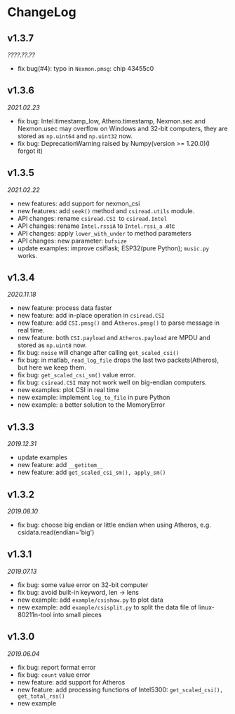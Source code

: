 # ChangeLog

## v1.3.7

_????.??.??_

- fix bug(#4): typo in ``Nexmon.pmsg``: chip 43455c0

## v1.3.6

_2021.02.23_

- fix bug: Intel.timestamp_low, Athero.timestamp, Nexmon.sec and Nexmon.usec may overflow on Windows and 32-bit computers, they are stored as `np.uint64` and `np.uint32` now.
- fix bug: DeprecationWarning raised by Numpy(version >= 1.20.0)(I forgot it)

## v1.3.5

_2021.02.22_

- new features: add support for nexmon_csi
- new features: add `seek()` method and `csiread.utils` module.
- API changes: rename `csiread.CSI `to `csiread.Intel`
- API changes: rename `Intel.rssiA` to `Intel.rssi_a` .etc
- API changes: apply `lower_with_under` to method parameters
- API changes: new parameter: `bufsize`
- update examples: improve csiflask; ESP32(pure Python); `music.py` works.

## v1.3.4

_2020.11.18_

- new feature: process data faster
- new feature: add in-place operation in `csiread.CSI`
- new feature: add `CSI.pmsg()` and A`theros.pmsg()` to parse message in real time.
- new feature: both `CSI.payload` and `Atheros.payload` are MPDU and stored as `np.uint8` now.
- fix bug: `noise` will change after calling `get_scaled_csi()`
- fix bug: in matlab, `read_log_file` drops the last two packets(Atheros), but here we keep them.
- fix bug: `get_scaled_csi_sm()` value error.
- fix bug: `csiread.CSI` may not work well on big-endian computers.
- new examples: plot CSI in real time
- new example: implement `log_to_file` in pure Python
- new example: a better solution to the MemoryError

## v1.3.3

_2019.12.31_

- update examples
- new feature: add `__getitem__`
- new feature: add `get_scaled_csi_sm(), apply_sm()`

## v1.3.2

_2019.08.10_

- fix bug: choose big endian or little endian when using Atheros, e.g. csidata.read(endian='big')

## v1.3.1

_2019.07.13_

- fix bug: some value error on 32-bit computer
- fix bug: avoid built-in keyword, len -> lens
- new example: add `example/csishow.py` to plot data
- new example: add `example/csisplit.py` to split the data file of linux-80211n-tool into small pieces

## v1.3.0

_2019.06.04_

- fix bug: report format error
- fix bug: `count` value error
- new feature: add support for Atheros
- new feature: add processing functions of Intel5300: `get_scaled_csi(), get_total_rss()`
- new example
